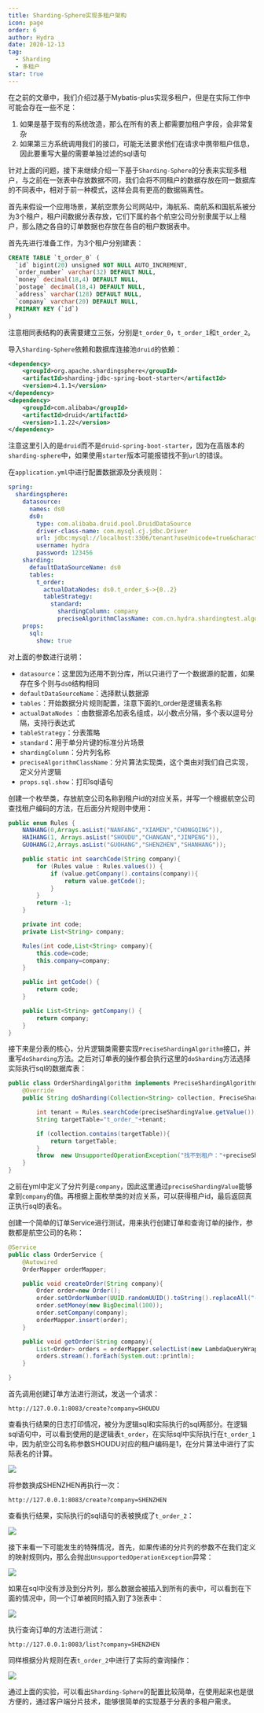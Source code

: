 ```yaml
---
title: Sharding-Sphere实现多租户架构
icon: page
order: 6
author: Hydra
date: 2020-12-13
tag:
  - Sharding
  - 多租户
star: true
---
```




<!-- more -->

在之前的文章中，我们介绍过基于Mybatis-plus实现多租户，但是在实际工作中可能会存在一些不足：

1. 如果是基于现有的系统改造，那么在所有的表上都需要加租户字段，会非常复杂
2. 如果第三方系统调用我们的接口，可能无法要求他们在请求中携带租户信息，因此要重写大量的需要单独过滤的sql语句

针对上面的问题，接下来继续介绍一下基于`Sharding-Sphere`的分表来实现多租户，与之前在一张表中存放数据不同，我们会将不同租户的数据存放在同一数据库的不同表中，相对于前一种模式，这样会具有更高的数据隔离性。

首先来假设一个应用场景，某航空票务公司网站中，海航系、南航系和国航系被分为3个租户，租户间数据分表存放，它们下属的各个航空公司分别隶属于以上租户，那么随之各自的订单数据也存放在各自的租户数据表中。

首先先进行准备工作，为3个租户分别建表：

```sql
CREATE TABLE `t_order_0` (
  `id` bigint(20) unsigned NOT NULL AUTO_INCREMENT,
  `order_number` varchar(32) DEFAULT NULL,
  `money` decimal(18,4) DEFAULT NULL,
  `postage` decimal(18,4) DEFAULT NULL,
  `address` varchar(128) DEFAULT NULL,
  `company` varchar(20) DEFAULT NULL,
  PRIMARY KEY (`id`)
) 
```

注意相同表结构的表需要建立三张，分别是`t_order_0`，`t_order_1`和`t_order_2`。

导入`Sharding-Sphere`依赖和数据库连接池`druid`的依赖：

```xml
<dependency>
    <groupId>org.apache.shardingsphere</groupId>
    <artifactId>sharding-jdbc-spring-boot-starter</artifactId>
    <version>4.1.1</version>
</dependency>
<dependency>
    <groupId>com.alibaba</groupId>
    <artifactId>druid</artifactId>
    <version>1.1.22</version>
</dependency>
```

注意这里引入的是`druid`而不是`druid-spring-boot-starter`，因为在高版本的`sharding-sphere`中，如果使用`starter`版本可能报错找不到`url`的错误。

在`application.yml`中进行配置数据源及分表规则：

```yml
spring:
  shardingsphere:
    datasource:
      names: ds0
      ds0:
        type: com.alibaba.druid.pool.DruidDataSource
        driver-class-name: com.mysql.cj.jdbc.Driver
        url: jdbc:mysql://localhost:3306/tenant?useUnicode=true&characterEncoding=UTF-8&serverTimezone=UTC
        username: hydra
        password: 123456
    sharding:
      defaultDataSourceName: ds0
      tables:
        t_order:
          actualDataNodes: ds0.t_order_$->{0..2}
          tableStrategy:
            standard:
              shardingColumn: company
              preciseAlgorithmClassName: com.cn.hydra.shardingtest.algorithm.OrderShardingAlgorithm
    props:
      sql:
        show: true
```

对上面的参数进行说明：

- `datasource`：这里因为还用不到分库，所以只进行了一个数据源的配置，如果存在多个则与`ds0`结构相同
- `defaultDataSourceName`：选择默认数据源
- `tables`：开始数据分片规则配置，注意下面的t_order是逻辑表名称
- `actualDataNodes` ：由数据源名加表名组成，以小数点分隔，多个表以逗号分隔，支持行表达式
- `tableStrategy`：分表策略
- `standard`：用于单分片键的标准分片场景
- `shardingColumn`：分片列名称
- `preciseAlgorithmClassName`：分片算法实现类，这个类由对我们自己实现，定义分片逻辑
- `props.sql.show`：打印sql语句

创建一个枚举类，存放航空公司名称到租户id的对应关系，并写一个根据航空公司查找租户编码的方法，在后面分片规则中使用：

```java
public enum Rules {
    NANHANG(0,Arrays.asList("NANFANG","XIAMEN","CHONGQING")),
    HAIHANG(1, Arrays.asList("SHOUDU","CHANGAN","JINPENG")),
    GUOHANG(2,Arrays.asList("GUOHANG","SHENZHEN","SHANHANG"));

    public static int searchCode(String company){
        for (Rules value : Rules.values()) {
            if (value.getCompany().contains(company)){
                return value.getCode();
            }
        }
        return -1;
    }

    private int code;
    private List<String> company;

    Rules(int code,List<String> company){
        this.code=code;
        this.company=company;
    }

    public int getCode() {
        return code;
    }

    public List<String> getCompany() {
        return company;
    }
}
```

接下来是分表的核心，分片逻辑类需要实现`PreciseShardingAlgorithm`接口，并重写`doSharding`方法。之后对订单表的操作都会执行这里的`doSharding`方法选择实际执行sql的数据库表：

```java
public class OrderShardingAlgorithm implements PreciseShardingAlgorithm<String> {
    @Override
    public String doSharding(Collection<String> collection, PreciseShardingValue<String> preciseShardingValue) {

        int tenant = Rules.searchCode(preciseShardingValue.getValue());
        String targetTable="t_order_"+tenant;

        if (collection.contains(targetTable)){
            return targetTable;
        }
        throw  new UnsupportedOperationException("找不到租户："+preciseShardingValue);
    }
}
```

之前在yml中定义了分片列是`company`，因此这里通过`preciseShardingValue`能够拿到`company`的值。再根据上面枚举类的对应关系，可以获得租户id，最后返回真正执行sql的表名。

创建一个简单的订单Service进行测试，用来执行创建订单和查询订单的操作，参数都是航空公司的名称：

```java
@Service
public class OrderService {
    @Autowired
    OrderMapper orderMapper;

    public void createOrder(String company){
        Order order=new Order();
        order.setOrderNumber(UUID.randomUUID().toString().replaceAll("-",""));
        order.setMoney(new BigDecimal(100));
        order.setCompany(company);
        orderMapper.insert(order);
    }

    public void getOrder(String company){
        List<Order> orders = orderMapper.selectList(new LambdaQueryWrapper<Order>().eq(Order::getCompany, company));
        orders.stream().forEach(System.out::println);
    }

}
```

首先调用创建订单方法进行测试，发送一个请求：

```http
http://127.0.0.1:8083/create?company=SHOUDU
```

查看执行结果的日志打印情况，被分为逻辑sql和实际执行的sql两部分。在逻辑sql语句中，可以看到使用的是逻辑表`t_order`，在实际sql中实际执行在`t_order_1`中，因为航空公司名称参数SHOUDU对应的租户编码是1，在分片算法中进行了实际表名的计算。

![](https://p3-juejin.byteimg.com/tos-cn-i-k3u1fbpfcp/0243f96ff3f541a7adbf20cf9d73fe86~tplv-k3u1fbpfcp-zoom-1.image)

将参数换成SHENZHEN再执行一次：

```http
http://127.0.0.1:8083/create?company=SHENZHEN
```

查看执行结果，实际执行的sql语句的表被换成了`t_order_2`：

![](https://p3-juejin.byteimg.com/tos-cn-i-k3u1fbpfcp/875fc88178bd483198aedc53cfe6190c~tplv-k3u1fbpfcp-zoom-1.image)

接下来看一下可能发生的特殊情况，首先，如果传递的分片列的参数不在我们定义的映射规则内，那么会抛出`UnsupportedOperationException`异常：

![](https://p3-juejin.byteimg.com/tos-cn-i-k3u1fbpfcp/bee90ca9b48d41b48d5e2922504e0fe2~tplv-k3u1fbpfcp-zoom-1.image)

如果在sql中没有涉及到分片列，那么数据会被插入到所有的表中，可以看到在下面的情况中，同一个订单被同时插入到了3张表中：

![](https://p3-juejin.byteimg.com/tos-cn-i-k3u1fbpfcp/40f79a75e49b4b74895b5f7673a1055e~tplv-k3u1fbpfcp-zoom-1.image)

执行查询订单的方法进行测试：

```http
http://127.0.0.1:8083/list?company=SHENZHEN
```

同样根据分片规则在表`t_order_2`中进行了实际的查询操作：

![](https://p3-juejin.byteimg.com/tos-cn-i-k3u1fbpfcp/4e558e00d3ec4e69ad4cc5f2dc4c6a8c~tplv-k3u1fbpfcp-zoom-1.image)

通过上面的实验，可以看出`Sharding-Sphere`的配置比较简单，在使用起来也是很方便的，通过客户端分片技术，能够很简单的实现基于分表的多租户需求。